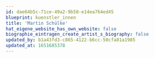 ```yaml
---
id: dae64b5c-71ce-49a2-9b58-e14ea764ed45
blueprint: kuenstler_innen
title: 'Martin Schülke'
hat_eigene_website_has_own_website: false
biographie_eintragen_create_artist_s_biography: false
updated_by: b1a43fd3-c865-4122-b6cc-50cfa81a1985
updated_at: 1651685378
---
```

